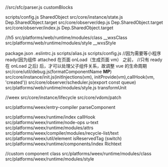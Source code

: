 //src/sfc/parser.js customBlocks

scripts/config.js SharedObject
src/core/instance/state.js Dep.SharedObject.target
src/core/observer/dep.js Dep.SharedObject.target
src/core/observer/index.js Dep.SharedObject.target


//h5
src/platforms/web/runtime/modules/class __wxsClass
src/platforms/web/runtime/modules/style __wxsStyle

package.json
.eslintrc.js
scripts/alias.js
scripts/config.js
//因为需要等小程序 ready(因为组件 attached 在页面 onLoad（生成页面 vm） 之前，
//只有 ready 在 onLoad 之后) 后，才可以处理父子组件关系，故调整 vue 的生命周期
src/core/util/debug.js(formatComponentName __MP__)
src/core/instance/init.js(initInjections(vm), initProvide(vm),callHook(vm, 'created'))
src/core/observer/scheduler.js(export const queue)
src/platforms/web/runtime/modules/style.js transformUnit

//weex
src/core/instance/lifecycle
src/core/vdom/patch


src/platforms/weex/entry-compiler parseComponent

src/platforms/weex/runtime/index callHook
src/platforms/weex/runtime/node-ops u-text
src/platforms/weex/runtime/modules/attrs
src/platforms/weex/compiler/modules/recycle-list/text
src/platforms/weex/util/element isReservedTag (switch)
src/platforms/weex/runtime/components/index Richtext

//custom component class
src/platforms/weex/runtime/modules/class
src/platforms/weex/runtime/modules/style
    
    
    
